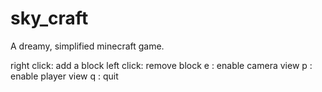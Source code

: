 # sky_craft
A dreamy, simplified minecraft game.


  right click: add a block
  left click: remove block
  e : enable camera view
  p : enable player view
  q : quit
